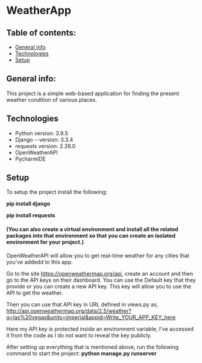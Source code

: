 # WeatherApp

## Table of contents:
* [General info](#general-info)
* [Technologies](#technologies)
* [Setup](#setup)



## General info:
This project is a simple web-based application for finding the present weather condition of various places.

## Technologies
* Python version: 3.9.5
* Django --version: 3.3.4
* requests version: 2.26.0
* OpenWeatherAPI 
* PycharmIDE

## Setup
To setup the project install the following:

**pip install django**

**pip install requests**
#### (You can also create a virtual environment and install all the related packages into that environment so that you can create an isolated environment for your project.)

OpenWeatherAPI will allow you to get real-time weather for any cities that you've addedd to this app.

Go to the site https://openweathermap.org/api, create an account and then go to the API keys on their dashboard. You can use the Default key that they provide or you can create a new API key. This key will allow you to use the API to get the weather.

Then you can use that API key in URL defined in views.py as,
http://api.openweathermap.org/data/2.5/weather?q=las%20vegas&units=imperial&appid=Write_YOUR_APP_KEY_here

Here my API key is protected inside an environment variable, I've accessed it from the code as I do not want to reveal the key publicly. 

After setting up everything that is mentioned above, run the following command to start the project: 
**python manage.py runserver**








